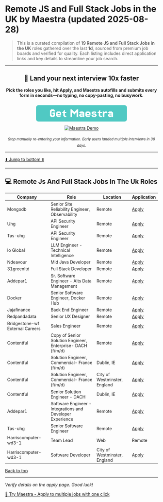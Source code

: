 <a name="top"></a>
# Remote JS and Full Stack Jobs in the UK by Maestra (updated 2025-08-28)

> This is a curated compilation of **19 Remote JS and Full Stack Jobs in the UK** roles gathered over the last **1d**, sourced from premium job boards and verified for quality. Each listing includes direct application links and key details to streamline your job search.

---

<div align="center">
    <h2>🚀 Land your next interview 10x faster</h2>
    <p>
      <strong>Pick the roles you like, hit Apply, and Maestra autofills and submits every form in seconds—no typing, no copy-pasting, no busywork.</strong></p>
    <a href="https://chromewebstore.google.com/detail/maestra-accelerate-your-j/chjedhomjmkfdlgdnedjdcglbakjemlm?utm_source=reddit&utm_medium=organic&utm_campaign=remotejs">
      <img src="cta_button.png" alt="Get Maestra Extension" width="300" style="margin: 10px 0;">
    </a>
    <br>
    <a href="https://chromewebstore.google.com/detail/maestra-accelerate-your-j/chjedhomjmkfdlgdnedjdcglbakjemlm?utm_source=reddit&utm_medium=organic&utm_campaign=remotejs">
      <img src="https://cdn/maestra-demo.gif" width="500" alt="Maestra Demo">
    </a>
    <p><sub><i>Stop manually re-entering your information. Early users landed multiple interviews in 30 days.</i></sub></p>
</div>

---

[⬇️ Jump to bottom ⬇️](#bottom)

---

## 💻 Remote Js And Full Stack Jobs In The Uk Roles

| Company | Role | Location | Application |
|---|---|---|---|
| Mongodb | Senior Site Reliability Engineer, Observability | Remote | [Apply](https://www.mongodb.com/careers/job/?gh_jid=7192663&utm_source=reddit&utm_medium=organic&utm_campaign=remotejs) |
| Uhg | API Security Engineer | Remote | [Apply](https://uhg.taleo.net/careersection/10640/jobdetail.ftl?job=2303892&lang=en&utm_source=reddit&utm_medium=organic&utm_campaign=remotejs) |
| Tas-uhg | API Security Engineer | Remote | [Apply](https://tas-uhg.taleo.net/careersection/10640/jobdetail.ftl?job=2303892&lang=en&utm_source=reddit&utm_medium=organic&utm_campaign=remotejs) |
| Io Global | LLM Engineer - Technical Intelligence | Remote | [Apply](https://apply.workable.com/j/CDF8DA6B15?utm_source=reddit&utm_medium=organic&utm_campaign=remotejs) |
| Ndeavour | Mid Java Developer | Remote | [Apply](https://jobs.ashbyhq.com/ndeavour/48cda1e9-8e6c-4787-954f-90afd0e114f6?utm_source=reddit&utm_medium=organic&utm_campaign=remotejs) |
| 31greenltd | Full Stack Developer | Remote | [Apply](https://31greenltd.bamboohr.com/careers/173?utm_source=reddit&utm_medium=organic&utm_campaign=remotejs) |
| Addepar1 | Sr. Software Engineer - Alts Data Management | Remote | [Apply](https://job-boards.greenhouse.io/addepar1/jobs/8123929002?utm_source=reddit&utm_medium=organic&utm_campaign=remotejs) |
| Docker | Senior Software Engineer, Docker Hub | Remote | [Apply](https://jobs.ashbyhq.com/docker/24979a48-ef00-476e-a403-bd7771fdb9eb?utm_source=reddit&utm_medium=organic&utm_campaign=remotejs) |
| Jajafinance | Back End Engineer | Remote | [Apply](https://jajafinance.bamboohr.com/careers/286?utm_source=reddit&utm_medium=organic&utm_campaign=remotejs) |
| Redpandadata | Senior UX Designer | Remote | [Apply](https://job-boards.greenhouse.io/redpandadata/jobs/4595364005?utm_source=reddit&utm_medium=organic&utm_campaign=remotejs) |
| Bridgestone-wf External Careers | Sales Engineer | Remote | [Apply](https://bridgestone.wd1.myworkdayjobs.com/wf_external_careers/job/United-Kingdom-Remote/Sales-Engineer_2025_18996?utm_source=reddit&utm_medium=organic&utm_campaign=remotejs) |
| Contentful | Copy of Senior Solution Engineer, Enterprise- DACH (f/m/d) | Remote | [Apply](https://job-boards.greenhouse.io/contentful/jobs/7189382?utm_source=reddit&utm_medium=organic&utm_campaign=remotejs) |
| Contentful | Solution Engineer, Commercial- France (f/m/d) | Dublin, IE | [Apply](https://job-boards.greenhouse.io/contentful/jobs/7189358?utm_source=reddit&utm_medium=organic&utm_campaign=remotejs) |
| Contentful | Solution Engineer, Commercial- France (f/m/d) | City of Westminster, England | [Apply](https://job-boards.greenhouse.io/contentful/jobs/7189357?utm_source=reddit&utm_medium=organic&utm_campaign=remotejs) |
| Contentful | Senior Solution Engineer - DACH | Dublin, IE | [Apply](https://job-boards.greenhouse.io/contentful/jobs/7190261?utm_source=reddit&utm_medium=organic&utm_campaign=remotejs) |
| Addepar1 | Software Engineer - Integrations and Developer Experience | Remote | [Apply](https://job-boards.greenhouse.io/addepar1/jobs/8130302002?utm_source=reddit&utm_medium=organic&utm_campaign=remotejs) |
| Tas-uhg | Senior Software Engineer | Remote | [Apply](https://tas-uhg.taleo.net/careersection/10640/jobdetail.ftl?job=2302649&lang=en&utm_source=reddit&utm_medium=organic&utm_campaign=remotejs) |
| Harriscomputer-wd3-1 | Team Lead | Web | Remote | [Apply](https://harriscomputer.wd1.myworkdayjobs.com/1/job/London-United-Kingdom/Team-Lead---Web_R0029950?utm_source=reddit&utm_medium=organic&utm_campaign=remotejs) |
| Harriscomputer-wd3-1 | Software Developer | City of Westminster, England | [Apply](https://harriscomputer.wd1.myworkdayjobs.com/1/job/London-United-Kingdom/Software-Developer_R0030292?utm_source=reddit&utm_medium=organic&utm_campaign=remotejs) |

[Back to top](#top)

---
*Verify details on the apply page. Good luck!*



[🚀 Try Maestra - Apply to multiple jobs with one click](https://chromewebstore.google.com/detail/maestra-accelerate-your-j/chjedhomjmkfdlgdnedjdcglbakjemlm?utm_source=reddit&utm_medium=organic&utm_campaign=remotejs)


<a name="bottom"></a>